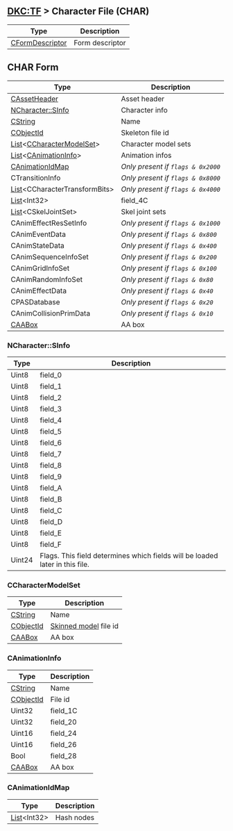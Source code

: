 ## [DKC:TF](../../formats.md#dkctf) > Character File (CHAR)

| Type | Description |
| --- | --- |
| [CFormDescriptor] | Form descriptor |

## CHAR Form
| Type | Description |
| --- | --- |
| [CAssetHeader] | Asset header |
| [NCharacter::SInfo](#ncharactersinfo) | Character info |
| [CString] | Name |
| [CObjectId] | Skeleton file id |
| [List]&lt;[CCharacterModelSet](#ccharactermodelset)&gt; | Character model sets |
| [List]&lt;[CAnimationInfo](#canimationinfo)&gt; | Animation infos |
| [CAnimationIdMap](#canimationidmap) | *Only present if `flags & 0x2000`* |
| CTransitionInfo | *Only present if `flags & 0x8000`* |
| [List]&lt;CCharacterTransformBits&gt; | *Only present if `flags & 0x4000`* |
| [List]&lt;Int32&gt; | field_4C |
| [List]&lt;CSkelJointSet&gt; | Skel joint sets |
| CAnimEffectResSetInfo | *Only present if `flags & 0x1000`* |
| CAnimEventData | *Only present if `flags & 0x800`* |
| CAnimStateData | *Only present if `flags & 0x400`* |
| CAnimSequenceInfoSet | *Only present if `flags & 0x200`* |
| CAnimGridInfoSet | *Only present if `flags & 0x100`* |
| CAnimRandomInfoSet | *Only present if `flags & 0x80`* |
| CAnimEffectData | *Only present if `flags & 0x40`* |
| CPASDatabase | *Only present if `flags & 0x20`* |
| CAnimCollisionPrimData | *Only present if `flags & 0x10`* |
| [CAABox] | AA box |

### NCharacter::SInfo
| Type | Description |
| --- | --- |
| Uint8 | field_0 |
| Uint8 | field_1 |
| Uint8 | field_2 |
| Uint8 | field_3 |
| Uint8 | field_4 |
| Uint8 | field_5 |
| Uint8 | field_6 |
| Uint8 | field_7 |
| Uint8 | field_8 |
| Uint8 | field_9 |
| Uint8 | field_A |
| Uint8 | field_B |
| Uint8 | field_C |
| Uint8 | field_D |
| Uint8 | field_E |
| Uint8 | field_F |
| Uint24 | Flags. This field determines which fields will be loaded later in this file. |

### CCharacterModelSet
| Type | Description |
| --- | --- |
| [CString] | Name |
| [CObjectId] | [Skinned model](model.md) file id |
| [CAABox] | AA box |

### CAnimationInfo
| Type | Description |
| --- | --- |
| [CString] | Name |
| [CObjectId] | File id |
| Uint32 | field_1C |
| Uint32 | field_20 |
| Uint16 | field_24 |
| Uint16 | field_26 |
| Bool | field_28 |
| [CAABox] | AA box |

### CAnimationIdMap
| Type | Description |
| --- | --- |
| [List]&lt;Int32&gt; | Hash nodes |

[CFormDescriptor]: types.md#cformdescriptor
[CChunkDescriptor]: types.md#cchunkdescriptor
[CAssetHeader]: types.md#cassetheader
[CFourCC]: types.md#cfourcc
[CObjectId]: types.md#cobjectid
[CGuid]: types.md#cguid
[CAABox]: types.md#caabox
[List]: types.md#list
[CString]: types.md#cstring
[Map]: types.md#map
